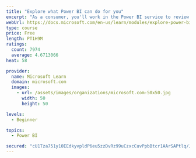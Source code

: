 ```yaml
---
title: "Explore what Power BI can do for you"
excerpt: "As a consumer, you'll work in the Power BI service to review and interact with content that has been shared with you. This module provides the foundational information that you need to work effectively in the Power BI service."
webUrl: https://docs.microsoft.com/en-us/learn/modules/explore-power-bi-service/
type: course
price: Free
length: PT1H9M
ratings:
  count: 7974
  average: 4.6713066
heat: 58

provider:
  name: Microsoft Learn
  domain: microsoft.com
  images:
    - url: /assets/images/organizations/microsoft.com-50x50.jpg
      width: 50
      height: 50

levels:
  - Beginner

topics:
  - Power BI

secured: "cU1Tza751y10EEdkyvpldP6eu5zzDvRz99uCzxcCuvPpbBtcr1AArSAPtlq/JYf8LGcyIEJ3lRe9MiCVbdCyhCk1bY8ejzmEpBBf8+odRg1+VlFq3cLscbkxiVT3cqPUOUSQW9jFbeVxh9nRLk1JGn+bFsWnjNtB7wiD24b+EQrQHbgYt/OY7b6JAfaBHNMAAL2GwN6bshfPaxlxT8R0JeqQoodRHOWjmwinZb0mvSlIZEH350JBpK4Tjf0b1L4sa6MSB6TKha9/ldtONVioSDEIro87jOjwvDrAtZeY+Y8vcPoG75KlgTVRLO/q5nA6dj43IAhwrYJUCHoBkDWKZbEg9Q9RTEkoL8b08+DwKd+TDQkvp9mIkCccAFis3lwI+2FEIvVtZ+rr7kVO0lzx6aKJYE9KlMlSka6tjoy94yM=;/+KO/GcxfWkyoguSXOmEhQ=="
---
```


